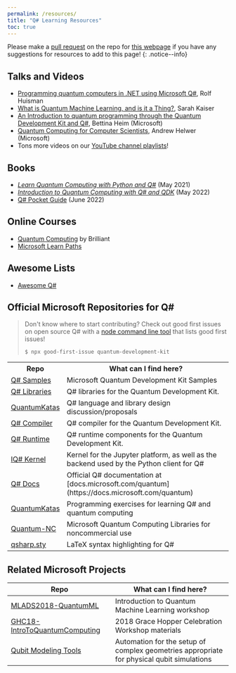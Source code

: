```yaml
---
permalink: /resources/
title: "Q# Learning Resources"
toc: true
---
```

Please make a [pull request](https://help.github.com/en/articles/creating-a-pull-request) on the repo for [this webpage](https://github.com/qsharp-community) if you have any suggestions for resources to add to this page!
{: .notice--info}

## Talks and Videos
- [Programming quantum computers in .NET using Microsoft Q#](https://www.youtube.com/watch?v=qOg6weW-IDo), Rolf Huisman
- [What is Quantum Machine Learning, and is it a Thing?](https://www.sckaiser.com/research/talks/ml4all_2019/), Sarah Kaiser
- [An Introduction to quantum programming through the Quantum Development Kit and Q#](https://www.youtube.com/watch?v=AjBLsrGgEkY), Bettina Heim (Microsoft)
- [Quantum Computing for Computer Scientists](https://speakerdeck.com/ahelwer/quantum-computing-for-computer-scientists), Andrew Helwer (Microsoft)
- Tons more videos on our [YouTube channel playlists](https://www.youtube.com/channel/UCjJmQ9n7AcfrekuyoRFBukQ/playlists)!

## Books
- [_Learn Quantum Computing with Python and Q#_](http://www.manning.com/?a_aid=learn-qc-kaiser) (May 2021)
- [_Introduction to Quantum Computing with Q# and QDK_](https://link.springer.com/book/10.1007/978-3-030-99379-5) (May 2022)
- [ Q# Pocket Guide](https://www.oreilly.com/library/view/q-pocket-guide/9781098108854/) (June 2022)

## Online Courses
- [Quantum Computing](https://brilliant.org/courses/quantum-computing/) by Brilliant
- [Microsoft Learn Paths](https://docs.microsoft.com/en-us/learn/paths/quantum-computing-fundamentals/)

## Awesome Lists
- [Awesome Q#](https://project-awesome.org/ebraminio/awesome-qsharp)


<h2> Official Microsoft Repositories for Q# </h2>

<blockquote>
 Don't know where to start contributing?
 Check out good first issues on open source Q# with a <a href="https://www.npmjs.com/package/good-first-issue">node command line tool</a> that lists good first issues!
<br>
<pre><code>$ npx good-first-issue quantum-development-kit</code></pre>
</blockquote>

<table>
  <tr>
      <th>Repo</th>
      <th>What can I find here?</th>
  </tr>
  <tr>
      <td><a href="https://github.com/Microsoft/Quantum">Q# Samples</a></td>
      <td>Microsoft Quantum Development Kit Samples</td>
  </tr>
  <tr>
      <td><a href="https://github.com/Microsoft/QuantumLibraries">Q# Libraries</a></td>
      <td>Q# libraries for the Quantum Development Kit.</td>
  </tr>
  <tr>
      <td><a href="https://github.com/microsoft/qsharp-language">QuantumKatas</a></td>
      <td>Q# language and library design discussion/proposals</td>
  </tr>
  <tr>
      <td><a href="https://github.com/microsoft/qsharp-compiler">Q# Compiler</a></td>
      <td>Q# compiler for the Quantum Development Kit.</td>
  </tr>
  <tr>
      <td><a href="https://github.com/microsoft/qsharp-runtime">Q# Runtime</a></td>
      <td>Q# runtime components for the Quantum Development Kit.</td>
  </tr>
  <tr>
      <td><a href="https://github.com/microsoft/iqsharp">IQ# Kernel</a></td>
      <td>Kernel for the Jupyter platform, as well as the backend used by the Python client for Q#</td>
  </tr>
  <tr>
      <td><a href="https://github.com/microsoftdocs/quantum-docs-pr">Q# Docs</a></td>
      <td>Official Q# documentation at [docs.microsoft.com/quantum](https://docs.microsoft.com/quantum)</td>
  </tr>
  <tr>
      <td><a href="https://github.com/Microsoft/QuantumKatas">QuantumKatas</a></td>
      <td>Programming exercises for learning Q# and quantum computing</td>
  </tr>
  <tr>
      <td><a href="https://github.com/Microsoft/Quantum-NC">Quantum-NC</a></td>
      <td>Microsoft Quantum Computing Libraries for noncommercial use</td>
  </tr>
  <tr>
      <td><a href="https://github.com/msr-quarc/qsharp.sty/">qsharp.sty</a></td>
      <td>LaTeX syntax highlighting for Q#</td>
  </tr>
</table>


## Related Microsoft Projects

| Repo | What can I find here? |
| --- | --- |
| [MLADS2018-QuantumML](https://github.com/microsoft/MLADS2018-QuantumML)                     | Introduction to Quantum Machine Learning workshop                                         |
| [GHC18-IntroToQuantumComputing](https://github.com/microsoft/GHC18-IntroToQuantumComputing) | 2018 Grace Hopper Celebration Workshop materials                                          |
| [Qubit Modeling Tools](https://github.com/microsoft/qmt)                                    | Automation for the setup of complex geometries appropriate for physical qubit simulations |
